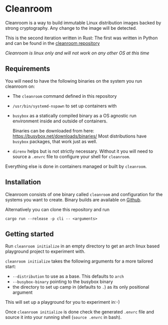 # Cleanroom

Cleanroom is a way to build immutable Linux distribution images backed by
strong cryptography. Any change to the image will be detected.

This is the second iteration written in Rust: The first was written in Python
and can be found in the [cleanroom repository](https://github.com/cleanroom-team/cleanroom)

_Cleanroom is *linux only* and will not work on any other OS at this time_

## Requirements

You will need to have the following binaries on the system you run cleanroom on:

- The `cleanroom` command defined in this repository
- `/usr/bin/systemd-nspawn` to set up containers with
- `busybox` as a statically compiled binary as a OS agnostic run environment
  inside and outside of containers.

  Binaries can be downloaded from here: https://busybox.net/downloads/binaries/
  Most distributions have `busybox` packages, that work just as well.

- `direnv` helps but is not strictly necessary. Without it you will need to
  source a `.envrc` file to configure your shell for `cleanroom`.

Everything else is done in containers managed or built by `cleanroom`.

## Installation

Cleanroom consists of one binary called `cleanroom` and configuration for the
systems you want to create. Binary builds are available on
[Github](https://github.com/cleanroom-team/cleanroom-rs/releases).

Alternatively you can clone this repository and run

```
cargo run --release -p cli -- <arguments>
```

## Getting started

Run `cleanroom initialize` in an empty directory to get an arch linux based
playground project to experiment with.

`cleanroom initialize` takes the following arguments for a more tailored
start:

- `--distribution` to use as a base. This defaults to `arch`
- `--busybox-binary` pointing to the busybox binary
- the directory to set up camp in (defaults to `.`) as its only positional
  argument

This will set up a playground for you to experiment in:-)

Once `cleanroom initialize` is done check the generated `.envrc` file and source
it into your running shell (`source .envrc` in bash).
